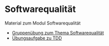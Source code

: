 # Softwarequalität

Material zum Modul Softwarequalität

- [Gruppenübung zum Thema Softwarequalität](Exercises/Gruppenübung_Qualität.md)
- [Übungsaufgabe zu TDD](Exercises/TDD_BMI/)
